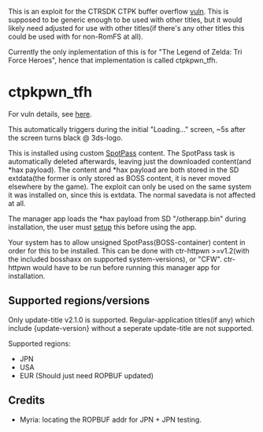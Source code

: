 This is an exploit for the CTRSDK CTPK buffer overflow [vuln](https://www.3dbrew.org/wiki/3DS_System_Flaws#General.2FCTRSDK). This is supposed to be generic enough to be used with other titles, but it would likely need adjusted for use with other titles(if there's any other titles this could be used with for non-RomFS at all).

Currently the only inplementation of this is for "The Legend of Zelda: Tri Force Heroes", hence that implementation is called ctpkpwn_tfh.

# ctpkpwn_tfh

For vuln details, see [here](https://www.3dbrew.org/wiki/3DS_Userland_Flaws#Non-system_applications).

This automatically triggers during the initial "Loading..." screen, ~5s after the screen turns black @ 3ds-logo.

This is installed using custom [SpotPass](https://www.3dbrew.org/wiki/SpotPass) content. The SpotPass task is automatically deleted afterwards, leaving just the downloaded content(and \*hax payload). The content and *hax payload are both stored in the SD extdata(the former is only stored as BOSS content, it is never moved elsewhere by the game). The exploit can only be used on the same system it was installed on, since this is extdata. The normal savedata is not affected at all.

The manager app loads the \*hax payload from SD "/otherapp.bin" during installation, the user must [setup](https://smealum.github.io/3ds/#otherapp) this before using the app.

Your system has to allow unsigned SpotPass(BOSS-container) content in order for this to be installed. This can be done with ctr-httpwn >=v1.2(with the included bosshaxx on supported system-versions), or "CFW". ctr-httpwn would have to be run before running this manager app for installation.

## Supported regions/versions
Only update-title v2.1.0 is supported. Regular-application titles(if any) which include {update-version} without a seperate update-title are not supported.

Supported regions:
* JPN
* USA
* EUR (Should just need ROPBUF updated)

## Credits
* Myria: locating the ROPBUF addr for JPN + JPN testing.

